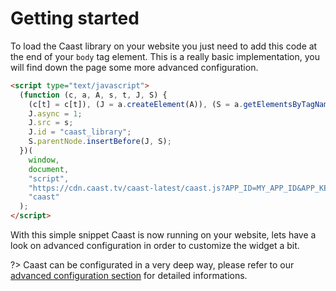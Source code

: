 # Getting started

To load the Caast library on your website you just need to add this code at the end of your `body` tag element. This is a really basic implementation, you will find down the page some more advanced configuration.

```html
<script type="text/javascript">
  (function (c, a, A, s, t, J, S) {
    (c[t] = c[t]), (J = a.createElement(A)), (S = a.getElementsByTagName(A)[0]);
    J.async = 1;
    J.src = s;
    J.id = "caast_library";
    S.parentNode.insertBefore(J, S);
  })(
    window,
    document,
    "script",
    "https://cdn.caast.tv/caast-latest/caast.js?APP_ID=MY_APP_ID&APP_KEY=MY_APP_KEY",
    "caast"
  );
</script>
```

With this simple snippet Caast is now running on your website, lets have a look on advanced configuration in order to customize the widget a bit.

?> Caast can be configurated in a very deep way, please refer to our [advanced configuration section](configuration/README.md) for detailed informations.
